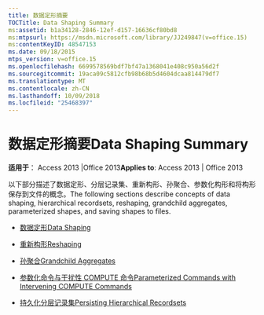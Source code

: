 ```yaml
---
title: 数据定形摘要
TOCTitle: Data Shaping Summary
ms:assetid: b1a34128-2846-12ef-d157-16636cf80bd8
ms:mtpsurl: https://msdn.microsoft.com/library/JJ249847(v=office.15)
ms:contentKeyID: 48547153
ms.date: 09/18/2015
mtps_version: v=office.15
ms.openlocfilehash: 6699578569bdf7bf47a1368041e408c950a56d2f
ms.sourcegitcommit: 19aca09c5812cfb98b68b5d4604dcaa814479df7
ms.translationtype: MT
ms.contentlocale: zh-CN
ms.lasthandoff: 10/09/2018
ms.locfileid: "25468397"
---
```

# <a name="data-shaping-summary"></a><span data-ttu-id="adefb-102">数据定形摘要</span><span class="sxs-lookup"><span data-stu-id="adefb-102">Data Shaping Summary</span></span>


<span data-ttu-id="adefb-103">**适用于**： Access 2013 |Office 2013</span><span class="sxs-lookup"><span data-stu-id="adefb-103">**Applies to**: Access 2013 | Office 2013</span></span>

<span data-ttu-id="adefb-104">以下部分描述了数据定形、分层记录集、重新构形、孙聚合、参数化构形和将构形保存到文件的概念。</span><span class="sxs-lookup"><span data-stu-id="adefb-104">The following sections describe concepts of data shaping, hierarchical recordsets, reshaping, grandchild aggregates, parameterized shapes, and saving shapes to files.</span></span>

  - [<span data-ttu-id="adefb-105">数据定形</span><span class="sxs-lookup"><span data-stu-id="adefb-105">Data Shaping</span></span>](data-shaping.md)

  - [<span data-ttu-id="adefb-106">重新构形</span><span class="sxs-lookup"><span data-stu-id="adefb-106">Reshaping</span></span>](reshaping.md)

  - [<span data-ttu-id="adefb-107">孙聚合</span><span class="sxs-lookup"><span data-stu-id="adefb-107">Grandchild Aggregates</span></span>](grandchild-aggregates.md)

  - [<span data-ttu-id="adefb-108">参数化命令与干扰性 COMPUTE 命令</span><span class="sxs-lookup"><span data-stu-id="adefb-108">Parameterized Commands with Intervening COMPUTE Commands</span></span>](parameterized-commands-with-intervening-compute-commands.md)

  - [<span data-ttu-id="adefb-109">持久化分层记录集</span><span class="sxs-lookup"><span data-stu-id="adefb-109">Persisting Hierarchical Recordsets</span></span>](persisting-hierarchical-recordsets.md)

